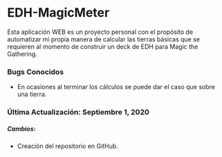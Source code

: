 # EDH-MagicMeter
Esta aplicación WEB es un proyecto personal con el propósito de automatizar mi propia manera de calcular las tierras básicas que se requieren al momento de construir un deck de EDH para Magic the Gathering.

### Bugs Conocidos
* En ocasiones al terminar los cálculos se puede dar el caso que sobre una tierra.

### Última Actualización: Septiembre 1, 2020
##### Cambios:
* Creación del repositorio en GitHub.